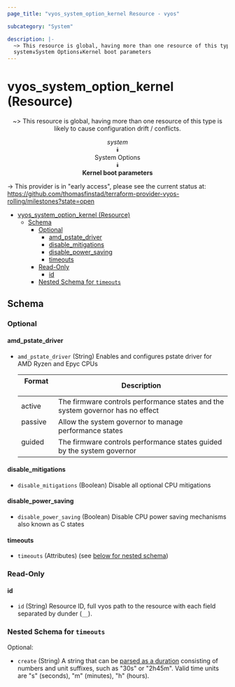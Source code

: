 ```yaml
---
page_title: "vyos_system_option_kernel Resource - vyos"

subcategory: "System"

description: |-
  ~> This resource is global, having more than one resource of this type is likely to cause configuration drift / conflicts.
  system⯯System Options⯯Kernel boot parameters
---
```


# vyos_system_option_kernel (Resource)
<center>

~> This resource is global, having more than one resource of this type is likely to cause configuration drift / conflicts.

*system*  
⯯  
System Options  
⯯  
**Kernel boot parameters**


</center>

-> This provider is in "early access", please see the current status at: https://github.com/thomasfinstad/terraform-provider-vyos-rolling/milestones?state=open

<!--TOC-->

- [vyos_system_option_kernel (Resource)](#vyos_system_option_kernel-resource)
  - [Schema](#schema)
    - [Optional](#optional)
      - [amd_pstate_driver](#amd_pstate_driver)
      - [disable_mitigations](#disable_mitigations)
      - [disable_power_saving](#disable_power_saving)
      - [timeouts](#timeouts)
    - [Read-Only](#read-only)
      - [id](#id)
    - [Nested Schema for `timeouts`](#nested-schema-for-timeouts)

<!--TOC-->

<!-- schema generated by tfplugindocs -->
## Schema

### Optional

#### amd_pstate_driver
- `amd_pstate_driver` (String) Enables and configures pstate driver for AMD Ryzen and Epyc CPUs

    |  Format   &emsp;|  Description                                                                     |
    |-----------|----------------------------------------------------------------------------------|
    |  active   &emsp;|  The firmware controls performance states and the system governor has no effect  |
    |  passive  &emsp;|  Allow the system governor to manage performance states                          |
    |  guided   &emsp;|  The firmware controls performance states guided by the system governor          |
#### disable_mitigations
- `disable_mitigations` (Boolean) Disable all optional CPU mitigations
#### disable_power_saving
- `disable_power_saving` (Boolean) Disable CPU power saving mechanisms also known as C states
#### timeouts
- `timeouts` (Attributes) (see [below for nested schema](#nestedatt--timeouts))

### Read-Only

#### id
- `id` (String) Resource ID, full vyos path to the resource with each field separated by dunder (`__`).

<a id="nestedatt--timeouts"></a>
### Nested Schema for `timeouts`

Optional:

- `create` (String) A string that can be [parsed as a duration](https://pkg.go.dev/time#ParseDuration) consisting of numbers and unit suffixes, such as &#34;30s&#34; or &#34;2h45m&#34;. Valid time units are &#34;s&#34; (seconds), &#34;m&#34; (minutes), &#34;h&#34; (hours).
